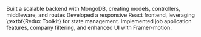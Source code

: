 Built a scalable backend with MongoDB, creating models, controllers, middleware, and routes
Developed a responsive React frontend, leveraging \textbf{Redux Toolkit} for state management.
Implemented job application features, company filtering, and enhanced UI with Framer-motion.
